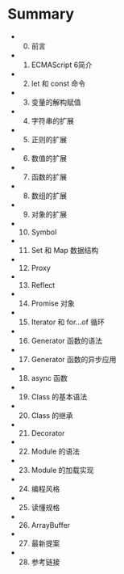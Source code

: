 # Summary

* 0. 前言
* 1. ECMAScript 6简介
* 2. let 和 const 命令
* 3. 变量的解构赋值
* 4. 字符串的扩展
* 5. 正则的扩展
* 6. 数值的扩展
* 7. 函数的扩展
* 8. 数组的扩展
* 9. 对象的扩展
* 10. Symbol
* 11. Set 和 Map 数据结构
* 12. Proxy
* 13. Reflect
* 14. Promise 对象
* 15. Iterator 和 for...of 循环
* 16. Generator 函数的语法
* 17. Generator 函数的异步应用
* 18. async 函数
* 19. Class 的基本语法
* 20. Class 的继承
* 21. Decorator
* 22. Module 的语法
* 23. Module 的加载实现
* 24. 编程风格
* 25. 读懂规格
* 26. ArrayBuffer
* 27. 最新提案
* 28. 参考链接